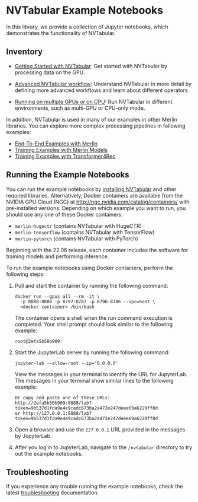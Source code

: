 # NVTabular Example Notebooks

In this library, we provide a collection of Jupyter notebooks, which demonstrates the functionality of NVTabular.

## Inventory

- [Getting Started with NVTabular](01-Getting-started.ipynb): Get started with NVTabular by processing data on the GPU.

- [Advanced NVTabular workflow](02-Advanced-NVTabular-workflow.ipynb): Understand NVTabular in more detail by defining more advanced workflows and learn about different operators

- [Running on multiple GPUs or on CPU](03-Running-on-multiple-GPUs-or-on-CPU.ipynb): Run NVTabular in different environments, such as multi-GPU or CPU-only mode.

In addition, NVTabular is used in many of our examples in other Merlin libraries. You can explore more complex processing pipelines in following examples:
- [End-To-End Examples with Merlin](https://github.com/NVIDIA-Merlin/Merlin/tree/main/examples)
- [Training Examples with Merlin Models](https://github.com/NVIDIA-Merlin/models/tree/main/examples)
- [Training Examples with Transformer4Rec](https://github.com/NVIDIA-Merlin/Transformers4Rec/tree/main/examples)

## Running the Example Notebooks

You can run the example notebooks by [installing NVTabular](https://github.com/NVIDIA/NVTabular#installation) and other required libraries. Alternatively, Docker containers are available from the NVIDIA GPU Cloud (NGC) at <http://ngc.nvidia.com/catalog/containers/> with pre-installed versions.
Depending on which example you want to run, you should use any one of these Docker containers:

- `merlin-hugectr` (contains NVTabular with HugeCTR)
- `merlin-tensorflow` (contains NVTabular with TensorFlow)
- `merlin-pytorch` (contains NVTabular with PyTorch)

Beginning with the 22.06 release, each container includes the software for training models and performing inference.

To run the example notebooks using Docker containers, perform the following steps:

1. Pull and start the container by running the following command:

   ```shell
   docker run --gpus all --rm -it \
     -p 8888:8888 -p 8797:8787 -p 8796:8786 --ipc=host \
     <docker container> /bin/bash
   ```

   The container opens a shell when the run command execution is completed.
   Your shell prompt should look similar to the following example:

   ```shell
   root@2efa5b50b909:
   ```

1. Start the JupyterLab server by running the following command:

   ```shell
   jupyter-lab --allow-root --ip='0.0.0.0'
   ```

   View the messages in your terminal to identify the URL for JupyterLab.
   The messages in your terminal show similar lines to the following example:

   ```shell
   Or copy and paste one of these URLs:
   http://2efa5b50b909:8888/lab?token=9b537d1fda9e4e9cadc673ba2a472e247deee69a6229ff8d
   or http://127.0.0.1:8888/lab?token=9b537d1fda9e4e9cadc673ba2a472e247deee69a6229ff8d
   ```

1. Open a browser and use the `127.0.0.1` URL provided in the messages by JupyterLab.

1. After you log in to JupyterLab, navigate to the `/nvtabular` directory to try out the example notebooks.

## Troubleshooting

If you experience any trouble running the example notebooks, check the latest [troubleshooting](https://nvidia-merlin.github.io/NVTabular/main/resources/troubleshooting.html) documentation.
